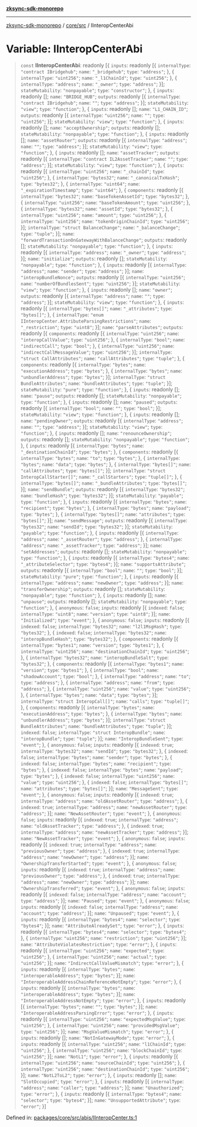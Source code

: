 [**zksync-sdk-monorepo**](../../../README.md)

***

[zksync-sdk-monorepo](../../../README.md) / [core/src](../README.md) / IInteropCenterAbi

# Variable: IInteropCenterAbi

> `const` **IInteropCenterAbi**: readonly \[\{ `inputs`: readonly \[\{ `internalType`: `"contract IBridgehub"`; `name`: `"_bridgehub"`; `type`: `"address"`; \}, \{ `internalType`: `"uint256"`; `name`: `"_l1ChainId"`; `type`: `"uint256"`; \}, \{ `internalType`: `"address"`; `name`: `"_owner"`; `type`: `"address"`; \}\]; `stateMutability`: `"nonpayable"`; `type`: `"constructor"`; \}, \{ `inputs`: readonly \[\]; `name`: `"BRIDGE_HUB"`; `outputs`: readonly \[\{ `internalType`: `"contract IBridgehub"`; `name`: `""`; `type`: `"address"`; \}\]; `stateMutability`: `"view"`; `type`: `"function"`; \}, \{ `inputs`: readonly \[\]; `name`: `"L1_CHAIN_ID"`; `outputs`: readonly \[\{ `internalType`: `"uint256"`; `name`: `""`; `type`: `"uint256"`; \}\]; `stateMutability`: `"view"`; `type`: `"function"`; \}, \{ `inputs`: readonly \[\]; `name`: `"acceptOwnership"`; `outputs`: readonly \[\]; `stateMutability`: `"nonpayable"`; `type`: `"function"`; \}, \{ `inputs`: readonly \[\]; `name`: `"assetRouter"`; `outputs`: readonly \[\{ `internalType`: `"address"`; `name`: `""`; `type`: `"address"`; \}\]; `stateMutability`: `"view"`; `type`: `"function"`; \}, \{ `inputs`: readonly \[\]; `name`: `"assetTracker"`; `outputs`: readonly \[\{ `internalType`: `"contract IL2AssetTracker"`; `name`: `""`; `type`: `"address"`; \}\]; `stateMutability`: `"view"`; `type`: `"function"`; \}, \{ `inputs`: readonly \[\{ `internalType`: `"uint256"`; `name`: `"_chainId"`; `type`: `"uint256"`; \}, \{ `internalType`: `"bytes32"`; `name`: `"_canonicalTxHash"`; `type`: `"bytes32"`; \}, \{ `internalType`: `"uint64"`; `name`: `"_expirationTimestamp"`; `type`: `"uint64"`; \}, \{ `components`: readonly \[\{ `internalType`: `"bytes32"`; `name`: `"baseTokenAssetId"`; `type`: `"bytes32"`; \}, \{ `internalType`: `"uint256"`; `name`: `"baseTokenAmount"`; `type`: `"uint256"`; \}, \{ `internalType`: `"bytes32"`; `name`: `"assetId"`; `type`: `"bytes32"`; \}, \{ `internalType`: `"uint256"`; `name`: `"amount"`; `type`: `"uint256"`; \}, \{ `internalType`: `"uint256"`; `name`: `"tokenOriginChainId"`; `type`: `"uint256"`; \}\]; `internalType`: `"struct BalanceChange"`; `name`: `"_balanceChange"`; `type`: `"tuple"`; \}\]; `name`: `"forwardTransactionOnGatewayWithBalanceChange"`; `outputs`: readonly \[\]; `stateMutability`: `"nonpayable"`; `type`: `"function"`; \}, \{ `inputs`: readonly \[\{ `internalType`: `"address"`; `name`: `"_owner"`; `type`: `"address"`; \}\]; `name`: `"initialize"`; `outputs`: readonly \[\]; `stateMutability`: `"nonpayable"`; `type`: `"function"`; \}, \{ `inputs`: readonly \[\{ `internalType`: `"address"`; `name`: `"sender"`; `type`: `"address"`; \}\]; `name`: `"interopBundleNonce"`; `outputs`: readonly \[\{ `internalType`: `"uint256"`; `name`: `"numberOfBundlesSent"`; `type`: `"uint256"`; \}\]; `stateMutability`: `"view"`; `type`: `"function"`; \}, \{ `inputs`: readonly \[\]; `name`: `"owner"`; `outputs`: readonly \[\{ `internalType`: `"address"`; `name`: `""`; `type`: `"address"`; \}\]; `stateMutability`: `"view"`; `type`: `"function"`; \}, \{ `inputs`: readonly \[\{ `internalType`: `"bytes[]"`; `name`: `"_attributes"`; `type`: `"bytes[]"`; \}, \{ `internalType`: `"enum IInteropCenter.AttributeParsingRestrictions"`; `name`: `"_restriction"`; `type`: `"uint8"`; \}\]; `name`: `"parseAttributes"`; `outputs`: readonly \[\{ `components`: readonly \[\{ `internalType`: `"uint256"`; `name`: `"interopCallValue"`; `type`: `"uint256"`; \}, \{ `internalType`: `"bool"`; `name`: `"indirectCall"`; `type`: `"bool"`; \}, \{ `internalType`: `"uint256"`; `name`: `"indirectCallMessageValue"`; `type`: `"uint256"`; \}\]; `internalType`: `"struct CallAttributes"`; `name`: `"callAttributes"`; `type`: `"tuple"`; \}, \{ `components`: readonly \[\{ `internalType`: `"bytes"`; `name`: `"executionAddress"`; `type`: `"bytes"`; \}, \{ `internalType`: `"bytes"`; `name`: `"unbundlerAddress"`; `type`: `"bytes"`; \}\]; `internalType`: `"struct BundleAttributes"`; `name`: `"bundleAttributes"`; `type`: `"tuple"`; \}\]; `stateMutability`: `"pure"`; `type`: `"function"`; \}, \{ `inputs`: readonly \[\]; `name`: `"pause"`; `outputs`: readonly \[\]; `stateMutability`: `"nonpayable"`; `type`: `"function"`; \}, \{ `inputs`: readonly \[\]; `name`: `"paused"`; `outputs`: readonly \[\{ `internalType`: `"bool"`; `name`: `""`; `type`: `"bool"`; \}\]; `stateMutability`: `"view"`; `type`: `"function"`; \}, \{ `inputs`: readonly \[\]; `name`: `"pendingOwner"`; `outputs`: readonly \[\{ `internalType`: `"address"`; `name`: `""`; `type`: `"address"`; \}\]; `stateMutability`: `"view"`; `type`: `"function"`; \}, \{ `inputs`: readonly \[\]; `name`: `"renounceOwnership"`; `outputs`: readonly \[\]; `stateMutability`: `"nonpayable"`; `type`: `"function"`; \}, \{ `inputs`: readonly \[\{ `internalType`: `"bytes"`; `name`: `"_destinationChainId"`; `type`: `"bytes"`; \}, \{ `components`: readonly \[\{ `internalType`: `"bytes"`; `name`: `"to"`; `type`: `"bytes"`; \}, \{ `internalType`: `"bytes"`; `name`: `"data"`; `type`: `"bytes"`; \}, \{ `internalType`: `"bytes[]"`; `name`: `"callAttributes"`; `type`: `"bytes[]"`; \}\]; `internalType`: `"struct InteropCallStarter[]"`; `name`: `"_callStarters"`; `type`: `"tuple[]"`; \}, \{ `internalType`: `"bytes[]"`; `name`: `"_bundleAttributes"`; `type`: `"bytes[]"`; \}\]; `name`: `"sendBundle"`; `outputs`: readonly \[\{ `internalType`: `"bytes32"`; `name`: `"bundleHash"`; `type`: `"bytes32"`; \}\]; `stateMutability`: `"payable"`; `type`: `"function"`; \}, \{ `inputs`: readonly \[\{ `internalType`: `"bytes"`; `name`: `"recipient"`; `type`: `"bytes"`; \}, \{ `internalType`: `"bytes"`; `name`: `"payload"`; `type`: `"bytes"`; \}, \{ `internalType`: `"bytes[]"`; `name`: `"attributes"`; `type`: `"bytes[]"`; \}\]; `name`: `"sendMessage"`; `outputs`: readonly \[\{ `internalType`: `"bytes32"`; `name`: `"sendId"`; `type`: `"bytes32"`; \}\]; `stateMutability`: `"payable"`; `type`: `"function"`; \}, \{ `inputs`: readonly \[\{ `internalType`: `"address"`; `name`: `"_assetRouter"`; `type`: `"address"`; \}, \{ `internalType`: `"address"`; `name`: `"_assetTracker"`; `type`: `"address"`; \}\]; `name`: `"setAddresses"`; `outputs`: readonly \[\]; `stateMutability`: `"nonpayable"`; `type`: `"function"`; \}, \{ `inputs`: readonly \[\{ `internalType`: `"bytes4"`; `name`: `"_attributeSelector"`; `type`: `"bytes4"`; \}\]; `name`: `"supportsAttribute"`; `outputs`: readonly \[\{ `internalType`: `"bool"`; `name`: `""`; `type`: `"bool"`; \}\]; `stateMutability`: `"pure"`; `type`: `"function"`; \}, \{ `inputs`: readonly \[\{ `internalType`: `"address"`; `name`: `"newOwner"`; `type`: `"address"`; \}\]; `name`: `"transferOwnership"`; `outputs`: readonly \[\]; `stateMutability`: `"nonpayable"`; `type`: `"function"`; \}, \{ `inputs`: readonly \[\]; `name`: `"unpause"`; `outputs`: readonly \[\]; `stateMutability`: `"nonpayable"`; `type`: `"function"`; \}, \{ `anonymous`: `false`; `inputs`: readonly \[\{ `indexed`: `false`; `internalType`: `"uint8"`; `name`: `"version"`; `type`: `"uint8"`; \}\]; `name`: `"Initialized"`; `type`: `"event"`; \}, \{ `anonymous`: `false`; `inputs`: readonly \[\{ `indexed`: `false`; `internalType`: `"bytes32"`; `name`: `"l2l1MsgHash"`; `type`: `"bytes32"`; \}, \{ `indexed`: `false`; `internalType`: `"bytes32"`; `name`: `"interopBundleHash"`; `type`: `"bytes32"`; \}, \{ `components`: readonly \[\{ `internalType`: `"bytes1"`; `name`: `"version"`; `type`: `"bytes1"`; \}, \{ `internalType`: `"uint256"`; `name`: `"destinationChainId"`; `type`: `"uint256"`; \}, \{ `internalType`: `"bytes32"`; `name`: `"interopBundleSalt"`; `type`: `"bytes32"`; \}, \{ `components`: readonly \[\{ `internalType`: `"bytes1"`; `name`: `"version"`; `type`: `"bytes1"`; \}, \{ `internalType`: `"bool"`; `name`: `"shadowAccount"`; `type`: `"bool"`; \}, \{ `internalType`: `"address"`; `name`: `"to"`; `type`: `"address"`; \}, \{ `internalType`: `"address"`; `name`: `"from"`; `type`: `"address"`; \}, \{ `internalType`: `"uint256"`; `name`: `"value"`; `type`: `"uint256"`; \}, \{ `internalType`: `"bytes"`; `name`: `"data"`; `type`: `"bytes"`; \}\]; `internalType`: `"struct InteropCall[]"`; `name`: `"calls"`; `type`: `"tuple[]"`; \}, \{ `components`: readonly \[\{ `internalType`: `"bytes"`; `name`: `"executionAddress"`; `type`: `"bytes"`; \}, \{ `internalType`: `"bytes"`; `name`: `"unbundlerAddress"`; `type`: `"bytes"`; \}\]; `internalType`: `"struct BundleAttributes"`; `name`: `"bundleAttributes"`; `type`: `"tuple"`; \}\]; `indexed`: `false`; `internalType`: `"struct InteropBundle"`; `name`: `"interopBundle"`; `type`: `"tuple"`; \}\]; `name`: `"InteropBundleSent"`; `type`: `"event"`; \}, \{ `anonymous`: `false`; `inputs`: readonly \[\{ `indexed`: `true`; `internalType`: `"bytes32"`; `name`: `"sendId"`; `type`: `"bytes32"`; \}, \{ `indexed`: `false`; `internalType`: `"bytes"`; `name`: `"sender"`; `type`: `"bytes"`; \}, \{ `indexed`: `false`; `internalType`: `"bytes"`; `name`: `"recipient"`; `type`: `"bytes"`; \}, \{ `indexed`: `false`; `internalType`: `"bytes"`; `name`: `"payload"`; `type`: `"bytes"`; \}, \{ `indexed`: `false`; `internalType`: `"uint256"`; `name`: `"value"`; `type`: `"uint256"`; \}, \{ `indexed`: `false`; `internalType`: `"bytes[]"`; `name`: `"attributes"`; `type`: `"bytes[]"`; \}\]; `name`: `"MessageSent"`; `type`: `"event"`; \}, \{ `anonymous`: `false`; `inputs`: readonly \[\{ `indexed`: `true`; `internalType`: `"address"`; `name`: `"oldAssetRouter"`; `type`: `"address"`; \}, \{ `indexed`: `true`; `internalType`: `"address"`; `name`: `"newAssetRouter"`; `type`: `"address"`; \}\]; `name`: `"NewAssetRouter"`; `type`: `"event"`; \}, \{ `anonymous`: `false`; `inputs`: readonly \[\{ `indexed`: `true`; `internalType`: `"address"`; `name`: `"oldAssetTracker"`; `type`: `"address"`; \}, \{ `indexed`: `true`; `internalType`: `"address"`; `name`: `"newAssetTracker"`; `type`: `"address"`; \}\]; `name`: `"NewAssetTracker"`; `type`: `"event"`; \}, \{ `anonymous`: `false`; `inputs`: readonly \[\{ `indexed`: `true`; `internalType`: `"address"`; `name`: `"previousOwner"`; `type`: `"address"`; \}, \{ `indexed`: `true`; `internalType`: `"address"`; `name`: `"newOwner"`; `type`: `"address"`; \}\]; `name`: `"OwnershipTransferStarted"`; `type`: `"event"`; \}, \{ `anonymous`: `false`; `inputs`: readonly \[\{ `indexed`: `true`; `internalType`: `"address"`; `name`: `"previousOwner"`; `type`: `"address"`; \}, \{ `indexed`: `true`; `internalType`: `"address"`; `name`: `"newOwner"`; `type`: `"address"`; \}\]; `name`: `"OwnershipTransferred"`; `type`: `"event"`; \}, \{ `anonymous`: `false`; `inputs`: readonly \[\{ `indexed`: `false`; `internalType`: `"address"`; `name`: `"account"`; `type`: `"address"`; \}\]; `name`: `"Paused"`; `type`: `"event"`; \}, \{ `anonymous`: `false`; `inputs`: readonly \[\{ `indexed`: `false`; `internalType`: `"address"`; `name`: `"account"`; `type`: `"address"`; \}\]; `name`: `"Unpaused"`; `type`: `"event"`; \}, \{ `inputs`: readonly \[\{ `internalType`: `"bytes4"`; `name`: `"selector"`; `type`: `"bytes4"`; \}\]; `name`: `"AttributeAlreadySet"`; `type`: `"error"`; \}, \{ `inputs`: readonly \[\{ `internalType`: `"bytes4"`; `name`: `"selector"`; `type`: `"bytes4"`; \}, \{ `internalType`: `"uint256"`; `name`: `"restriction"`; `type`: `"uint256"`; \}\]; `name`: `"AttributeViolatesRestriction"`; `type`: `"error"`; \}, \{ `inputs`: readonly \[\{ `internalType`: `"uint256"`; `name`: `"expected"`; `type`: `"uint256"`; \}, \{ `internalType`: `"uint256"`; `name`: `"actual"`; `type`: `"uint256"`; \}\]; `name`: `"IndirectCallValueMismatch"`; `type`: `"error"`; \}, \{ `inputs`: readonly \[\{ `internalType`: `"bytes"`; `name`: `"interoperableAddress"`; `type`: `"bytes"`; \}\]; `name`: `"InteroperableAddressChainReferenceNotEmpty"`; `type`: `"error"`; \}, \{ `inputs`: readonly \[\{ `internalType`: `"bytes"`; `name`: `"interoperableAddress"`; `type`: `"bytes"`; \}\]; `name`: `"InteroperableAddressNotEmpty"`; `type`: `"error"`; \}, \{ `inputs`: readonly \[\{ `internalType`: `"bytes"`; `name`: `""`; `type`: `"bytes"`; \}\]; `name`: `"InteroperableAddressParsingError"`; `type`: `"error"`; \}, \{ `inputs`: readonly \[\{ `internalType`: `"uint256"`; `name`: `"expectedMsgValue"`; `type`: `"uint256"`; \}, \{ `internalType`: `"uint256"`; `name`: `"providedMsgValue"`; `type`: `"uint256"`; \}\]; `name`: `"MsgValueMismatch"`; `type`: `"error"`; \}, \{ `inputs`: readonly \[\]; `name`: `"NotInGatewayMode"`; `type`: `"error"`; \}, \{ `inputs`: readonly \[\{ `internalType`: `"uint256"`; `name`: `"l1ChainId"`; `type`: `"uint256"`; \}, \{ `internalType`: `"uint256"`; `name`: `"blockChainId"`; `type`: `"uint256"`; \}\]; `name`: `"NotL1"`; `type`: `"error"`; \}, \{ `inputs`: readonly \[\{ `internalType`: `"uint256"`; `name`: `"sourceChainId"`; `type`: `"uint256"`; \}, \{ `internalType`: `"uint256"`; `name`: `"destinationChainId"`; `type`: `"uint256"`; \}\]; `name`: `"NotL2ToL2"`; `type`: `"error"`; \}, \{ `inputs`: readonly \[\]; `name`: `"SlotOccupied"`; `type`: `"error"`; \}, \{ `inputs`: readonly \[\{ `internalType`: `"address"`; `name`: `"caller"`; `type`: `"address"`; \}\]; `name`: `"Unauthorized"`; `type`: `"error"`; \}, \{ `inputs`: readonly \[\{ `internalType`: `"bytes4"`; `name`: `"selector"`; `type`: `"bytes4"`; \}\]; `name`: `"UnsupportedAttribute"`; `type`: `"error"`; \}\]

Defined in: [packages/core/src/abis/IInteropCenter.ts:1](https://github.com/dutterbutter/zksync-sdk/blob/128d557933eb10f01edd78c0b3392137ca480daf/packages/core/src/abis/IInteropCenter.ts#L1)
